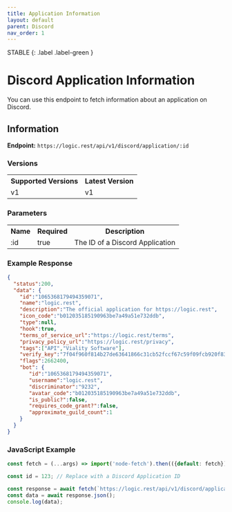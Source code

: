 ```yaml
---
title: Application Information
layout: default
parent: Discord
nav_order: 1
---
```

STABLE
{: .label .label-green }

# **Discord Application Information**
You can use this endpoint to fetch information about an application on Discord.

## Information
**Endpoint:** `https://logic.rest/api/v1/discord/application/:id`

### Versions 
<table>
  <tr>
    <th>Supported Versions</th>
    <th>Latest Version</th>
  </tr>
  <tr>
    <td>v1</td>
    <td>v1</td>
  </tr>
</table>

### Parameters 
<table>
  <tr>
    <th>Name</th>
    <th>Required</th>
    <th>Description</th>
  </tr>
  <tr>
    <td>:id</td>
    <td>true</td>
    <td>The ID of a Discord Application</td>
  </tr>
</table>

### Example Response
```json
{
  "status":200,
  "data": {
    "id":"1065368179494359071",
    "name":"logic.rest",
    "description":"The official application for https://logic.rest",
    "icon_code":"b012035185190963be7a49a51e732ddb",
    "type":null,
    "hook":true,
    "terms_of_service_url":"https://logic.rest/terms",
    "privacy_policy_url":"https://logic.rest/privacy",
    "tags":["API","Viality Software"],
    "verify_key":"7f04f960f814b27de63641866c31cb52fccf67c59f09fcb920f8345783a4b5ec",
    "flags":2662400,
    "bot": {
       "id":"1065368179494359071",
       "username":"logic.rest",
       "discriminator":"9232",
       "avatar_code":"b012035185190963be7a49a51e732ddb",
       "is_public?":false,
       "requires_code_grant?":false,
       "approximate_guild_count":1
    }
  }
}
```

### JavaScript Example
```javascript
const fetch = (...args) => import('node-fetch').then(({default: fetch}) => fetch(...args));

const id = 123; // Replace with a Discord Application ID

const response = await fetch(`https://logic.rest/api/v1/discord/application/${id}`);
const data = await response.json();
console.log(data);
```
